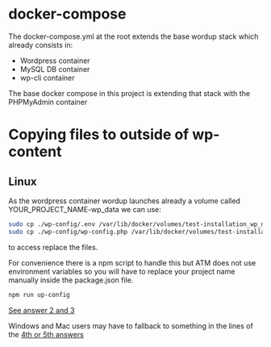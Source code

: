 # docker-compose

The docker-compose.yml at the root extends the base wordup stack which already consists in:

- Wordpress container
- MySQL DB container
- wp-cli container

The base docker compose in this project is extending that stack with the PHPMyAdmin container

# Copying files to outside of wp-content

## Linux

As the wordpress container wordup launches already a volume called YOUR_PROJECT_NAME-wp_data we can use:

```bash
sudo cp ./wp-config/.env /var/lib/docker/volumes/test-installation_wp_data/_data/.env
sudo cp ./wp-config/wp-config.php /var/lib/docker/volumes/test-installation_wp_data/_data/wp-config.php
```

to access replace the files.

For convenience there is a npm script to handle this but ATM does not use environment variables so you will have to replace your project name manually inside the package.json file.

```bash
npm run up-config
```

[See answer 2 and 3](https://stackoverflow.com/questions/22907231/copying-files-from-host-to-docker-container)

Windows and Mac users may have to fallback to something in the lines of the [4th or 5th answers](https://stackoverflow.com/questions/22907231/copying-files-from-host-to-docker-container)
